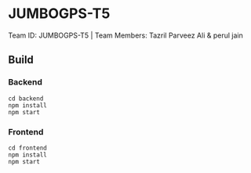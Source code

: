 # JUMBOGPS-T5
Team ID: JUMBOGPS-T5 | Team Members: Tazril Parveez Ali &amp; perul jain

## Build

### Backend
```
cd backend
npm install
npm start
```

### Frontend
```
cd frontend
npm install
npm start
```

